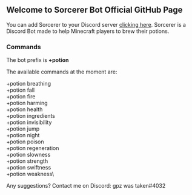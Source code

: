 ## Welcome to Sorcerer Bot Official GitHub Page

You can add Sorcerer to your Discord server [clicking here](https://discord.com/oauth2/authorize?client_id=837819868518547466&permissions=8&scope=bot). Sorcerer is a Discord Bot made to help Minecraft players to brew their potions.

### Commands

The bot prefix is **+potion**

The available commands at the moment are: 

+potion breathing\
+potion fall\
+potion fire\
+potion harming\
+potion health\
+potion ingredients\
+potion invisibility\
+potion jump\
+potion night\
+potion poison\
+potion regeneration\
+potion slowness\
+potion strength\
+potion swiftness\
+potion weakness\

Any suggestions? Contact me on Discord: gpz was taken#4032
